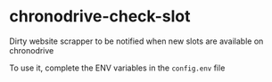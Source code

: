 # chronodrive-check-slot
Dirty website scrapper to be notified when new slots are available on chronodrive

To use it, complete the ENV variables in the `config.env` file
